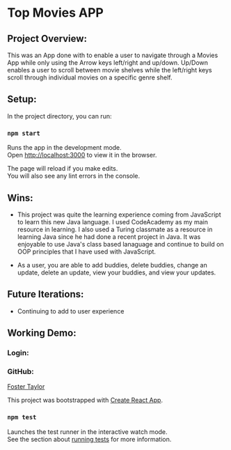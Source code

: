 # Top Movies APP

## Project Overview:

This was an App done with to enable a user to navigate through a Movies App while only using the Arrow keys left/right and up/down.  Up/Down enables a user to scroll between movie shelves while the left/right keys scroll through individual movies on a specific genre shelf.


## Setup:
In the project directory, you can run:

### `npm start`

Runs the app in the development mode.<br />
Open [http://localhost:3000](http://localhost:3000) to view it in the browser.

The page will reload if you make edits.<br />
You will also see any lint errors in the console.

## Wins:
* This project was quite the learning experience coming from JavaScript to learn this new Java language.  I used CodeAcademy as my main resource in learning.  I also used a Turing classmate as a resource in learning Java since he had done a recent project in Java.  It was enjoyable to use Java's class based lanaguage and continue to build on OOP principles that I have used with JavaScript.

* As a user, you are able to add buddies, delete buddies, change an update, delete an update, view your buddies, and view your updates.

## Future Iterations:
* Continuing to add to user experience


## Working Demo:
### Login:



### GitHub:

[Foster Taylor](https://github.com/foster55f/)

This project was bootstrapped with [Create React App](https://github.com/facebook/create-react-app).

### `npm test`

Launches the test runner in the interactive watch mode.<br />
See the section about [running tests](https://facebook.github.io/create-react-app/docs/running-tests) for more information.

